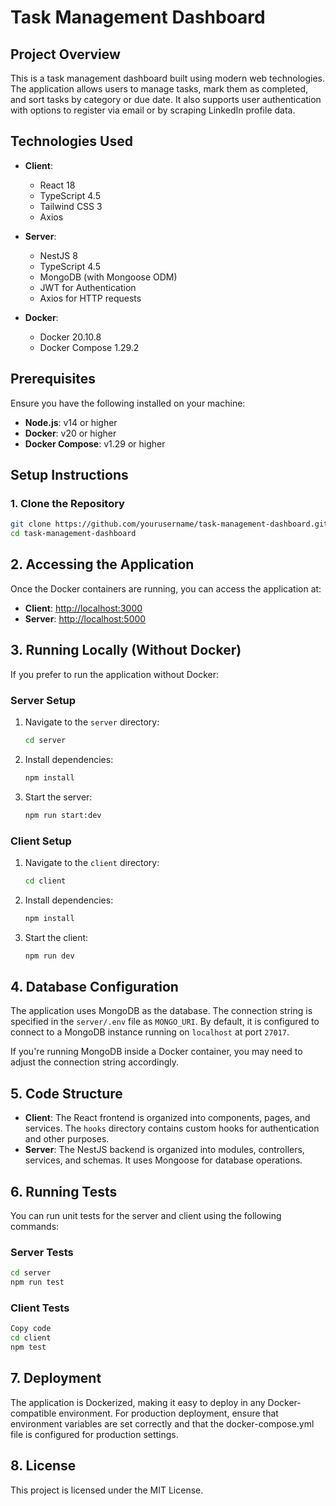# Task Management Dashboard

## Project Overview

This is a task management dashboard built using modern web technologies. The application allows users to manage tasks, mark them as completed, and sort tasks by category or due date. It also supports user authentication with options to register via email or by scraping LinkedIn profile data.

## Technologies Used

- **Client**:

  - React 18
  - TypeScript 4.5
  - Tailwind CSS 3
  - Axios

- **Server**:

  - NestJS 8
  - TypeScript 4.5
  - MongoDB (with Mongoose ODM)
  - JWT for Authentication
  - Axios for HTTP requests

- **Docker**:
  - Docker 20.10.8
  - Docker Compose 1.29.2

## Prerequisites

Ensure you have the following installed on your machine:

- **Node.js**: v14 or higher
- **Docker**: v20 or higher
- **Docker Compose**: v1.29 or higher

## Setup Instructions

### 1. Clone the Repository

```bash
git clone https://github.com/yourusername/task-management-dashboard.git
cd task-management-dashboard
```

## 2. Accessing the Application

Once the Docker containers are running, you can access the application at:

- **Client**: [http://localhost:3000](http://localhost:3000)
- **Server**: [http://localhost:5000](http://localhost:5000)

## 3. Running Locally (Without Docker)

If you prefer to run the application without Docker:

### Server Setup

1. Navigate to the `server` directory:

   ```bash
   cd server
   ```

2. Install dependencies:

   ```bash
   npm install
   ```

3. Start the server:

   ```bash
   npm run start:dev
   ```

### Client Setup

1. Navigate to the `client` directory:

   ```bash
   cd client
   ```

2. Install dependencies:

   ```bash
   npm install
   ```

3. Start the client:

   ```bash
   npm run dev
   ```

## 4. Database Configuration

The application uses MongoDB as the database. The connection string is specified in the `server/.env` file as `MONGO_URI`. By default, it is configured to connect to a MongoDB instance running on `localhost` at port `27017`.

If you're running MongoDB inside a Docker container, you may need to adjust the connection string accordingly.

## 5. Code Structure

- **Client**: The React frontend is organized into components, pages, and services. The `hooks` directory contains custom hooks for authentication and other purposes.
- **Server**: The NestJS backend is organized into modules, controllers, services, and schemas. It uses Mongoose for database operations.

## 6. Running Tests

You can run unit tests for the server and client using the following commands:

### Server Tests

```bash
cd server
npm run test
```

### Client Tests

```bash
Copy code
cd client
npm test
```

## 7. Deployment

The application is Dockerized, making it easy to deploy in any Docker-compatible environment. For production deployment, ensure that environment variables are set correctly and that the docker-compose.yml file is configured for production settings.

## 8. License

This project is licensed under the MIT License.
